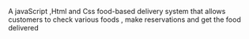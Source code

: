 A javaScript ,Html and Css food-based delivery system that allows customers to check various foods  , make reservations and get the food delivered 
